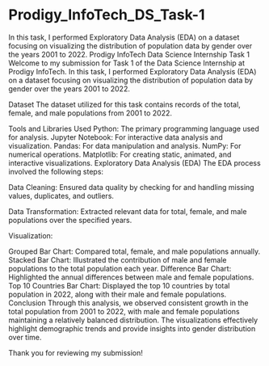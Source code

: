 # Prodigy_InfoTech_DS_Task-1
In this task, I performed Exploratory Data Analysis (EDA) on a dataset focusing on visualizing the distribution of population data by gender over the years 2001 to 2022.
Prodigy InfoTech Data Science Internship Task 1
Welcome to my submission for Task 1 of the Data Science Internship at Prodigy InfoTech. In this task, I performed Exploratory Data Analysis (EDA) on a dataset focusing on visualizing the distribution of population data by gender over the years 2001 to 2022.

Dataset
The dataset utilized for this task contains records of the total, female, and male populations from 2001 to 2022.

Tools and Libraries Used
Python: The primary programming language used for analysis.
Jupyter Notebook: For interactive data analysis and visualization.
Pandas: For data manipulation and analysis.
NumPy: For numerical operations.
Matplotlib: For creating static, animated, and interactive visualizations.
Exploratory Data Analysis (EDA)
The EDA process involved the following steps:

Data Cleaning: Ensured data quality by checking for and handling missing values, duplicates, and outliers.

Data Transformation: Extracted relevant data for total, female, and male populations over the specified years.

Visualization:

Grouped Bar Chart: Compared total, female, and male populations annually.
Stacked Bar Chart: Illustrated the contribution of male and female populations to the total population each year.
Difference Bar Chart: Highlighted the annual differences between male and female populations.
Top 10 Countries Bar Chart: Displayed the top 10 countries by total population in 2022, along with their male and female populations.
Conclusion
Through this analysis, we observed consistent growth in the total population from 2001 to 2022, with male and female populations maintaining a relatively balanced distribution. The visualizations effectively highlight demographic trends and provide insights into gender distribution over time.

Thank you for reviewing my submission!
